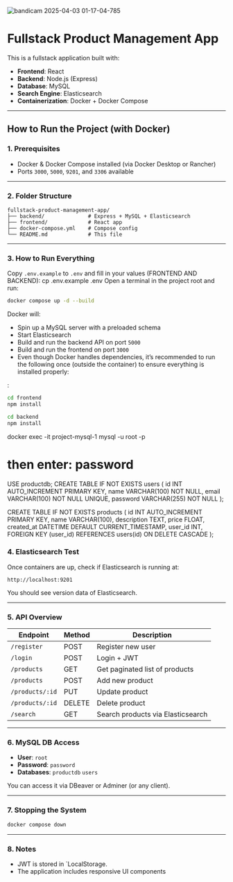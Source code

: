 
![bandicam 2025-04-03 01-17-04-785](https://github.com/user-attachments/assets/817b3c8b-34e3-43b4-851d-3e09d23323e8)

#  Fullstack Product Management App

This is a fullstack application built with:

- **Frontend**: React
- **Backend**: Node.js (Express)
- **Database**: MySQL
- **Search Engine**: Elasticsearch
- **Containerization**: Docker + Docker Compose

---

##  How to Run the Project (with Docker)

### 1. Prerequisites

- Docker & Docker Compose installed (via Docker Desktop or Rancher)
- Ports `3000`, `5000`, `9201`, and `3306` available

---

### 2. Folder Structure

```
fullstack-product-management-app/
├── backend/              # Express + MySQL + Elasticsearch
├── frontend/             # React app
├── docker-compose.yml    # Compose config
└── README.md             # This file
```

---

### 3. How to Run Everything
Copy `.env.example` to `.env` and fill in your values (FRONTEND AND BACKEND):
cp .env.example .env
Open a terminal in the project root and run:

```bash
docker compose up -d --build
```

Docker will:
- Spin up a MySQL server with a preloaded schema
- Start Elasticsearch
- Build and run the backend API on port `5000`
- Build and run the frontend on port `3000`
- Even though Docker handles dependencies, it’s recommended to run the following once (outside the container) to ensure everything is installed properly:

:

```bash
cd frontend
npm install
```

```bash
cd backend
npm install
``` 

docker exec -it project-mysql-1  mysql -u root -p
# then enter: password
USE productdb;
CREATE TABLE IF NOT EXISTS users (
  id INT AUTO_INCREMENT PRIMARY KEY,
  name VARCHAR(100) NOT NULL,
  email VARCHAR(100) NOT NULL UNIQUE,
  password VARCHAR(255) NOT NULL
);

CREATE TABLE IF NOT EXISTS products (
  id INT AUTO_INCREMENT PRIMARY KEY,
  name VARCHAR(100),
  description TEXT,
  price FLOAT,
  created_at DATETIME DEFAULT CURRENT_TIMESTAMP,
  user_id INT,
  FOREIGN KEY (user_id) REFERENCES users(id) ON DELETE CASCADE
);

### 4. Elasticsearch Test

Once containers are up, check if Elasticsearch is running at:

```
http://localhost:9201
```

You should see version data of Elasticsearch.

---

### 5. API Overview

| Endpoint             | Method | Description                      
|----------------------|--------|----------------------------------|
| `/register`          | POST   | Register new user                | 
| `/login`             | POST   | Login + JWT                      | 
| `/products`          | GET    | Get paginated list of products   | 
| `/products`          | POST   | Add new product                  | 
| `/products/:id`      | PUT    | Update product                   | 
| `/products/:id`      | DELETE | Delete product                   | 
| `/search`            | GET    | Search products via Elasticsearch| 

---

### 6. MySQL DB Access

- **User**: `root`
- **Password**: `password`
- **Databases**: `productdb` `users` 

You can access it via DBeaver or Adminer (or any client).

---

### 7. Stopping the System

```bash
docker compose down
```

---

### 8. Notes

- JWT is stored in `LocalStorage.
- The application includes responsive UI components




